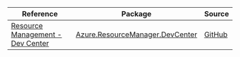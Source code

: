 | Reference | Package | Source |
|---|---|---|
|[Resource Management - Dev Center](resourcemanager.devcenter-readme.md)|[Azure.ResourceManager.DevCenter](https://www.nuget.org/packages/Azure.ResourceManager.DevCenter)|[GitHub](https://github.com/Azure/azure-sdk-for-net/blob/main/sdk/devcenter/Azure.ResourceManager.DevCenter)|
